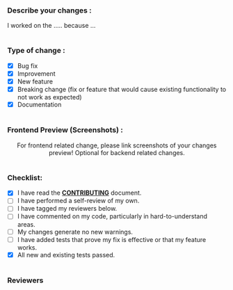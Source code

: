 ### Describe your changes :
<!-- Explain what you have done & tag your assigned issue !-->
I worked on the ..... because ...

#
### Type of change :
<!-- You should choose 1 option and delete options that aren't relevant -->
- [x] Bug fix
- [x] Improvement
- [x] New feature
- [x] Breaking change (fix or feature that would cause existing functionality to not work as expected)
- [x] Documentation

#
### Frontend Preview (Screenshots) :
<p align="center">For frontend related change, please link screenshots of your changes preview! Optional for backend related changes.
</p>

#
### Checklist:
<!-- add an x in [] if done, don't mark items that you didn't do !-->
- [x] I have read the [**CONTRIBUTING**](https://docs.open-metadata.org/open-source-community/developer) document.
- [ ] I have performed a self-review of my own. 
- [ ] I have tagged my reviewers below.
- [ ] I have commented on my code, particularly in hard-to-understand areas.
- [ ] My changes generate no new warnings.
- [ ] I have added tests that prove my fix is effective or that my feature works.
- [x] All new and existing tests passed.

#
### Reviewers
<!-- Please see the contributing guidelines and then add your reviewer(s) !-->
<!--- OpenMetadata community thanks you for explaining your changes in detail !-->
<!--- If you are unsure of people to review your work, you can add anyone of these developers :) !-->
<!--- Frontend: @shahsank3t, @darth-coder00, @Sachin-chaurasiya -->
<!--- Backend: @sureshms @harshach -->
<!--- Ingestion: @harshach @ayush-shah @pmbrull -->
